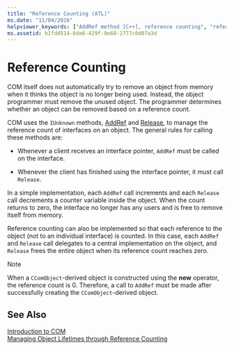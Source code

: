 ```yaml
---
title: "Reference Counting (ATL)"
ms.date: "11/04/2016"
helpviewer_keywords: ["AddRef method [C++], reference counting", "reference counting", "AddRef method [C++]", "reference counts", "references, counting"]
ms.assetid: b1fd4514-6de6-429f-9e60-2777c0d07a3d
---
```

# Reference Counting

COM itself does not automatically try to remove an object from memory when it thinks the object is no longer being used. Instead, the object programmer must remove the unused object. The programmer determines whether an object can be removed based on a reference count.

COM uses the `IUnknown` methods, [AddRef](/windows/desktop/api/unknwn/nf-unknwn-iunknown-addref) and [Release](/windows/desktop/api/unknwn/nf-unknwn-iunknown-release), to manage the reference count of interfaces on an object. The general rules for calling these methods are:

- Whenever a client receives an interface pointer, `AddRef` must be called on the interface.

- Whenever the client has finished using the interface pointer, it must call `Release`.

In a simple implementation, each `AddRef` call increments and each `Release` call decrements a counter variable inside the object. When the count returns to zero, the interface no longer has any users and is free to remove itself from memory.

Reference counting can also be implemented so that each reference to the object (not to an individual interface) is counted. In this case, each `AddRef` and `Release` call delegates to a central implementation on the object, and `Release` frees the entire object when its reference count reaches zero.

> [!NOTE]
>  When a `CComObject`-derived object is constructed using the **new** operator, the reference count is 0. Therefore, a call to `AddRef` must be made after successfully creating the `CComObject`-derived object.

## See Also

[Introduction to COM](../atl/introduction-to-com.md)<br/>
[Managing Object Lifetimes through Reference Counting](/windows/desktop/com/managing-object-lifetimes-through-reference-counting)

